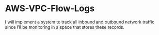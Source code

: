 # AWS-VPC-Flow-Logs
I will implement a system to track all inbound and outbound network traffic since I’ll be monitoring in a space that stores these records.
